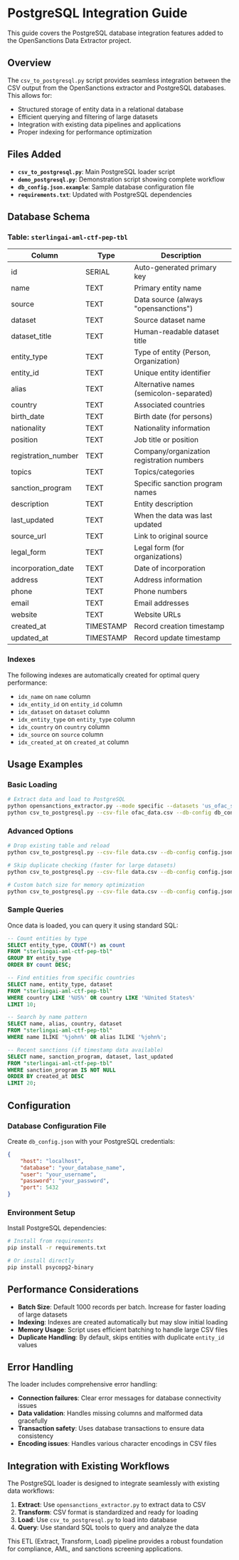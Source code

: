 # PostgreSQL Integration Guide

This guide covers the PostgreSQL database integration features added to the OpenSanctions Data Extractor project.

## Overview

The `csv_to_postgresql.py` script provides seamless integration between the CSV output from the OpenSanctions extractor and PostgreSQL databases. This allows for:

-   Structured storage of entity data in a relational database
-   Efficient querying and filtering of large datasets
-   Integration with existing data pipelines and applications
-   Proper indexing for performance optimization

## Files Added

-   **`csv_to_postgresql.py`**: Main PostgreSQL loader script
-   **`demo_postgresql.py`**: Demonstration script showing complete workflow
-   **`db_config.json.example`**: Sample database configuration file
-   **`requirements.txt`**: Updated with PostgreSQL dependencies

## Database Schema

### Table: `sterlingai-aml-ctf-pep-tbl`

| Column              | Type      | Description                               |
| ------------------- | --------- | ----------------------------------------- |
| id                  | SERIAL    | Auto-generated primary key                |
| name                | TEXT      | Primary entity name                       |
| source              | TEXT      | Data source (always "opensanctions")      |
| dataset             | TEXT      | Source dataset name                       |
| dataset_title       | TEXT      | Human-readable dataset title              |
| entity_type         | TEXT      | Type of entity (Person, Organization)     |
| entity_id           | TEXT      | Unique entity identifier                  |
| alias               | TEXT      | Alternative names (semicolon-separated)   |
| country             | TEXT      | Associated countries                      |
| birth_date          | TEXT      | Birth date (for persons)                  |
| nationality         | TEXT      | Nationality information                   |
| position            | TEXT      | Job title or position                     |
| registration_number | TEXT      | Company/organization registration numbers |
| topics              | TEXT      | Topics/categories                         |
| sanction_program    | TEXT      | Specific sanction program names           |
| description         | TEXT      | Entity description                        |
| last_updated        | TEXT      | When the data was last updated            |
| source_url          | TEXT      | Link to original source                   |
| legal_form          | TEXT      | Legal form (for organizations)            |
| incorporation_date  | TEXT      | Date of incorporation                     |
| address             | TEXT      | Address information                       |
| phone               | TEXT      | Phone numbers                             |
| email               | TEXT      | Email addresses                           |
| website             | TEXT      | Website URLs                              |
| created_at          | TIMESTAMP | Record creation timestamp                 |
| updated_at          | TIMESTAMP | Record update timestamp                   |

### Indexes

The following indexes are automatically created for optimal query performance:

-   `idx_name` on `name` column
-   `idx_entity_id` on `entity_id` column
-   `idx_dataset` on `dataset` column
-   `idx_entity_type` on `entity_type` column
-   `idx_country` on `country` column
-   `idx_source` on `source` column
-   `idx_created_at` on `created_at` column

## Usage Examples

### Basic Loading

```bash
# Extract data and load to PostgreSQL
python opensanctions_extractor.py --mode specific --datasets 'us_ofac_sdn' --output ofac_data.csv
python csv_to_postgresql.py --csv-file ofac_data.csv --db-config db_config.json
```

### Advanced Options

```bash
# Drop existing table and reload
python csv_to_postgresql.py --csv-file data.csv --db-config config.json --drop-table

# Skip duplicate checking (faster for large datasets)
python csv_to_postgresql.py --csv-file data.csv --db-config config.json --allow-duplicates

# Custom batch size for memory optimization
python csv_to_postgresql.py --csv-file data.csv --db-config config.json --batch-size 5000
```

### Sample Queries

Once data is loaded, you can query it using standard SQL:

```sql
-- Count entities by type
SELECT entity_type, COUNT(*) as count
FROM "sterlingai-aml-ctf-pep-tbl"
GROUP BY entity_type
ORDER BY count DESC;

-- Find entities from specific countries
SELECT name, entity_type, dataset
FROM "sterlingai-aml-ctf-pep-tbl"
WHERE country LIKE '%US%' OR country LIKE '%United States%'
LIMIT 10;

-- Search by name pattern
SELECT name, alias, country, dataset
FROM "sterlingai-aml-ctf-pep-tbl"
WHERE name ILIKE '%john%' OR alias ILIKE '%john%';

-- Recent sanctions (if timestamp data available)
SELECT name, sanction_program, dataset, last_updated
FROM "sterlingai-aml-ctf-pep-tbl"
WHERE sanction_program IS NOT NULL
ORDER BY created_at DESC
LIMIT 20;
```

## Configuration

### Database Configuration File

Create `db_config.json` with your PostgreSQL credentials:

```json
{
	"host": "localhost",
	"database": "your_database_name",
	"user": "your_username",
	"password": "your_password",
	"port": 5432
}
```

### Environment Setup

Install PostgreSQL dependencies:

```bash
# Install from requirements
pip install -r requirements.txt

# Or install directly
pip install psycopg2-binary
```

## Performance Considerations

-   **Batch Size**: Default 1000 records per batch. Increase for faster loading of large datasets
-   **Indexing**: Indexes are created automatically but may slow initial loading
-   **Memory Usage**: Script uses efficient batching to handle large CSV files
-   **Duplicate Handling**: By default, skips entities with duplicate `entity_id` values

## Error Handling

The loader includes comprehensive error handling:

-   **Connection failures**: Clear error messages for database connectivity issues
-   **Data validation**: Handles missing columns and malformed data gracefully
-   **Transaction safety**: Uses database transactions to ensure data consistency
-   **Encoding issues**: Handles various character encodings in CSV files

## Integration with Existing Workflows

The PostgreSQL loader is designed to integrate seamlessly with existing data workflows:

1. **Extract**: Use `opensanctions_extractor.py` to extract data to CSV
2. **Transform**: CSV format is standardized and ready for loading
3. **Load**: Use `csv_to_postgresql.py` to load into database
4. **Query**: Use standard SQL tools to query and analyze the data

This ETL (Extract, Transform, Load) pipeline provides a robust foundation for compliance, AML, and sanctions screening applications.
